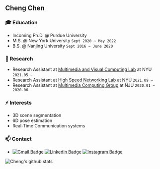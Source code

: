 ## Cheng Chen

### :mortar_board: Education
- Incoming Ph.D. @ Purdue University
- M.S. @ New York University `Sept 2020 ~ May 2022`
- B.S. @ Nanjing University `Sept 2016 ~ June 2020`

### 🔭 Research
- Research Assistant at [Multimedia and Visual Computing Lab](http://mmvc.engineering.nyu.edu/) at NYU ```2021.05 ~ ```
- Research Assistant at [High Speed Networking Lab](https://research.engineering.nyu.edu/highspeed/) at NYU ```2021.09 ~ ```
- Research Assistant at [Multimedia Computing Group](http://mcg.nju.edu.cn/)  at NJU ```2020.01 ~ 2020.06```

### ⚡ Interests
- 3D scene segmentation
- 6D pose estimation
- Real-Time Communication systems

### 📫 Contact 
- [![Gmail Badge](https://img.shields.io/badge/Gmail-D14836?style=for-the-badge&logo=gmail&logoColor=white)](mailto:cheng.chen@nyu.edu) [![LinkedIn Badge](https://img.shields.io/badge/linkedin-%230077B5.svg?&style=for-the-badge&logo=linkedin&logoColor=white)](https://www.linkedin.com/in/cheng-chen-a74b221b6/) [![Instagram Badge](https://img.shields.io/badge/Instagram-E4405F?style=for-the-badge&logo=instagram&logoColor=white)](https://www.instagram.com/)

![Cheng's github stats](https://github-readme-stats.vercel.app/api?username=ChengChen2020&show_icons=true&theme=merko)
